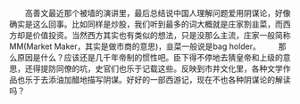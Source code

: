 　　高善文最近那个被墙的演讲里，最后总结说中国人理解问题爱用阴谋论，好像确实是这么回事。比如同样是炒股，我们听到最多的词大概就是庄家割韭菜，而西方却是价值投资。当然西方其实也有类似的想法，只是没那么主流，庄家一般简称MM(Market Maker，其实是做市商的意思)，韭菜一般说是bag holder。
　　那么原因是什么？应该还是几千年帝制的惯性吧。臣下得不停地去猜皇帝和上级的意思，还得提防同僚的坑，史官们也乐于记载这些。反映到市井文化里，各种文学作品也乐于去添油加醋地描写阴谋。好好的一部西游记，现在不也各种阴谋论的解读吗？